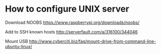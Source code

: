 # How to configure UNIX server #

Download NOOBS
https://www.raspberrypi.org/downloads/noobs/

Add to SSH known hosts
http://serverfault.com/a/316100/344046

Mount USB
http://www.cyberciti.biz/faq/mount-drive-from-command-line-ubuntu-linux/


